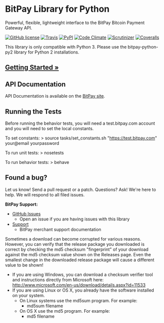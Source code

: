 # BitPay Library for Python
Powerful, flexible, lightweight interface to the BitPay Bitcoin Payment Gateway API.

[![GitHub license](https://img.shields.io/badge/license-MIT-blue.svg?style=flat-square)](https://raw.githubusercontent.com/bitpay/bitpay-python/master/LICENSE.txt)
[![Travis](https://img.shields.io/travis/bitpay/bitpay-python.svg?style=flat-square)](https://travis-ci.org/bitpay/bitpay-python)
[![PyPI](https://img.shields.io/pypi/v/bitpay.svg?style=flat-square)](https://pypi.python.org/pypi?%3Aaction=pkg_edit&name=bitpay)
[![Code Climate](https://img.shields.io/codeclimate/github/bitpay/bitpay-python.svg?style=flat-square)](https://codeclimate.com/github/bitpay/bitpay-python)
[![Scrutinizer](https://img.shields.io/scrutinizer/g/bitpay/bitpay-python.svg?style=flat-square)](https://scrutinizer-ci.com/g/bitpay/bitpay-python/)
[![Coveralls](https://img.shields.io/coveralls/bitpay/bitpay-python.svg?style=flat-square)](https://coveralls.io/r/bitpay/bitpay-python)

This library is only compatible with Python 3. Please use the bitpay-python-py2 library for Python 2 installations.

## [Getting Started &raquo;](http://dev.bitpay.com/guides/python.html)

## API Documentation

API Documentation is available on the [BitPay site](https://bitpay.com/api).

## Running the Tests

Before running the behavior tests, you will need a test.bitpay.com account and you will need to set the local constants.

To set constants:
    > source tasks/set_constants.sh "https://test.bitpay.com" your@email yourpassword

To run unit tests:
    > nosetests

To run behavior tests:
    > behave

## Found a bug?
Let us know! Send a pull request or a patch. Questions? Ask! We're here to help. We will respond to all filed issues.

**BitPay Support:**

* [GitHub Issues](https://github.com/bitpay/bitpay-python/issues)
  * Open an issue if you are having issues with this library
* [Support](https://help.bitpay.com)
  * BitPay merchant support documentation

Sometimes a download can become corrupted for various reasons.  However, you can verify that the release package you downloaded is correct by checking the md5 checksum "fingerprint" of your download against the md5 checksum value shown on the Releases page.  Even the smallest change in the downloaded release package will cause a different value to be shown!
  * If you are using Windows, you can download a checksum verifier tool and instructions directly from Microsoft here: http://www.microsoft.com/en-us/download/details.aspx?id=11533
  * If you are using Linux or OS X, you already have the software installed on your system.
    * On Linux systems use the md5sum program.  For example:
      * md5sum filename
    * On OS X use the md5 program.  For example:
      * md5 filename
